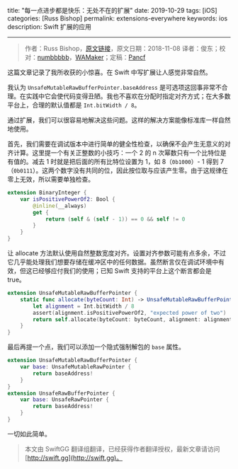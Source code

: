 title: "每一点进步都是快乐：无处不在的扩展"
date: 2019-10-29
tags: [iOS]
categories: [Russ Bishop]
permalink: extensions-everywhere
keywords: ios
description: Swift 扩展的应用

---
> 作者：Russ Bishop，[原文链接](http://www.russbishop.net/take-delight-in-small-joys)，原文日期：2018-11-08
> 译者：俊东；校对：[numbbbbb](http://numbbbbb.com/)，[WAMaker](https://github.com/WAMaker)；定稿：[Pancf](https://github.com/Pancf)
  








<!--此处开始正文-->
这篇文章记录了我所收获的小惊喜。在 Swift 中写扩展让人感觉非常自然。

我认为 `UnsafeMutableRawBufferPointer.baseAddress` 是可选项这回事非常不合理。在实践中它会使代码变得丑陋。我也不喜欢在分配时指定对齐方式；在大多数平台上，合理的默认值都是 `Int.bitWidth / 8`。

通过扩展，我们可以很容易地解决这些问题。这样的解决方案能像标准库一样自然地使用。
<!--more-->

首先，我们需要在调试版本中进行简单的健全性检查，以确保不会产生无意义的对齐计算。这里提一个有关正整数的小技巧：一个 2 的 n 次幂数只有一个比特位是有值的。减去 1 时就是把后面的所有比特位设置为 1，如 8（`0b1000`）- 1 得到 7（`0b0111`）。这两个数字没有共同的位，因此按位取与应该产生零。由于这规律在零上无效，所以需要单独检查。

```swift
extension BinaryInteger {
    var isPositivePowerOf2: Bool {
        @inline(__always)
        get {
            return (self & (self - 1)) == 0 && self != 0
        }
    }
}
```

让 allocate 方法默认使用自然整数宽度对齐。设置对齐参数可能有点多余，不过它几乎能处理我们想要存储在缓冲区中的任何数据。虽然断言仅在调试环境中有效，但这已经够应付我们的使用；已知 Swift 支持的平台上这个断言都会是 true。

```swift
extension UnsafeMutableRawBufferPointer {
    static func allocate(byteCount: Int) -> UnsafeMutableRawBufferPointer {
        let alignment = Int.bitWidth / 8
        assert(alignment.isPositivePowerOf2, "expected power of two")
        return self.allocate(byteCount: byteCount, alignment: alignment)
    }
}
```

最后再提一个点，我们可以添加一个隐式强制解包的 `base` 属性。

```swift
extension UnsafeMutableRawBufferPointer {
    var base: UnsafeMutableRawPointer {
        return baseAddress!
    }
}
extension UnsafeRawBufferPointer {
    var base: UnsafeRawPointer {
        return baseAddress!
    }
}
```

一切如此简单。

> 本文由 SwiftGG 翻译组翻译，已经获得作者翻译授权，最新文章请访问 [http://swift.gg](http://swift.gg)。